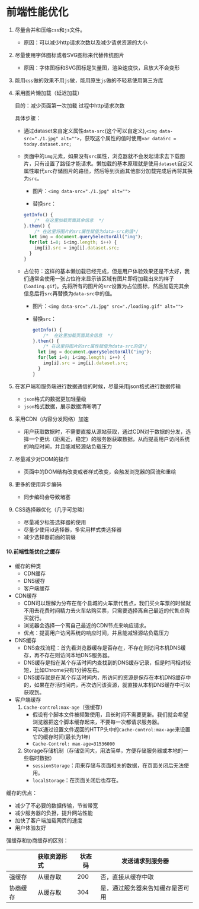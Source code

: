 # 前端性能优化

1. 尽量合并和压缩`css`和`js`文件。

   - 原因：可以减少http请求次数以及减少请求资源的大小

2. 尽量使用字体图标或者SVG图标来代替传统图片

   - 原因：字体图标和SVG图标是矢量图，渲染速度快，且放大不会变形

3. 能用`css`做的效果不用`js`做，能用原生`js`做的不轻易使用第三方库

4. 采用图片懒加载（延迟加载）

   目的：减少页面第一次加载 过程中http请求次数

   具体步骤：

   - 通过dataset来自定义属性`data-src`(这个可以自定义),`<img data-src="./1.jpg" alt="">`，获取这个属性的值时使用`var dataSrc = today.dataset.src;`

   - 页面中的`img`元素，如果没有`src`属性，浏览器就不会发起请求去下载图片，只有设置了路径才能请求。懒加载的基本原理就是使用`dataset`自定义属性取代`src`存储图片的路径，然后等到页面其他部分加载完成后再将其换为`src`。

     - 图片：`<img data-src="./1.jpg" alt="">`

     -  替换`src`：

       ```javascript
       getInfo() { 
           /*  在这里加载页面其余信息  */
       }.then() {
           /* 在这里将图片的src属性赋值为data-src的值*/
         let img = document.querySelectorAll("img");
         for(let i=0; i<img.length; i++) {
           img[i].src = img[i].dataset.src;
         }  
       }
       ```

   - 占位符：这样的基本懒加载已经完成，但是用户体验效果还是不太好，我们通常会使用一张占位符来显示该区域有图片即将加载出来的样子(`loading.gif`)。先将所有的图片的`src`设置为占位图标，然后加载完其余信息后将`src`再替换为`data-src`中的值。

     - 图片：`<img data-src="./1.jpg" src="./loading.gif" alt="">`

     - 替换`src`：

       ```javascript
       getInfo() { 
           /*  在这里加载页面其余信息  */
       }.then() {
           /* 在这里将图片的src属性赋值为data-src的值*/
         let img = document.querySelectorAll("img");
         for(let i=0; i<img.length; i++) {
           img[i].src = img[i].dataset.src;
         }  
       }
       ```

5. 在客户端和服务端进行数据通信的时候，尽量采用json格式进行数据传输

   - `json`格式的数据更加轻量级
   - `json`格式数据，展示数据清晰明了

6. 采用CDN（内容分发网络）加速

   - 用户获取数据时，不需要直接从源站获取，通过CDN对于数据的分发，选择一个更优（距离近，稳定）的服务器获取数据，从而提高用户访问系统的响应时间，并且能减轻源站负载压力

7. 尽量减少对DOM的操作

   - 页面中的DOM结构改变或者样式改变，会触发浏览器的回流和重绘

8. 更多的使用异步编码

   - 同步编码会导致堵塞

9. CSS选择器优化（几乎可忽略）

   - 尽量减少标签选择器的使用
   - 尽量少使用id选择器，多实用样式类选择器
   - 减少选择器前面的前缀

#### 10.前端性能优化之缓存

- 缓存的种类
  - CDN缓存
  - DNS缓存
  - 客户端缓存
- CDN缓存
  - CDN可以理解为分布在每个县城的火车票代售点，我们买火车票的时候就不用去花费时间精力去火车站购买票，只需要选择离自己最近的代售点购买就行。
  - 浏览器会选择一个离自己最近的CDN节点来响应请求。
  - 优点：提高用户访问系统的响应时间，并且能减轻源站负载压力
- DNS缓存
  - DNS查找流程：首先看浏览器缓存是否存在，不存在则访问本机DNS缓存，再不存在则访问本地DNS服务器。
  - DNS缓存是指在某个存活时间内查找到的DNS缓存记录，但是时间相对较短，比如Chrome只有1分钟左右。
  - DNS缓存就是在某个存活时间内，所访问的资源是保存在本机DNS缓存中的，如果在存活时间内，再次访问该资源，就直接从本机DNS缓存中可以获取到。
- 客户端缓存
  1. `Cache-control:max-age`（强缓存）
     - 假设有个脚本文件被频繁使用，且长时间不需要更新。我们就会希望浏览器把这个脚本缓存起来，不要每一次都请求服务器。
     - 可以通过设置文件返回的HTTP头中的`Cache-control:max-age`来设置它的缓存时间(最长为1年)
     - `Cache-Control: max-age=31536000`
  2. Storage存储机制（存储空间大，用法简单，方便存储服务器或本地的一些临时数据）
     - `sessionStorage`：用来存储与页面相关的数据，在页面关闭后无法使用。
     - `localStorage`：在页面关闭后也存在。



缓存的优点：

- 减少了不必要的数据传输，节省带宽
- 减少服务器的负担，提升网站性能
- 加快了客户端加载网页的速度
- 用户体验友好

强缓存和协商缓存的区别：

|          | 获取资源形式 | 状态码 | 发送请求到服务器                 |
| :------- | :----------- | ------ | -------------------------------- |
| 强缓存   | 从缓存取     | 200    | 否，直接从缓存中取               |
| 协商缓存 | 从缓存取     | 304    | 是，通过服务器来告知缓存是否可用 |

















